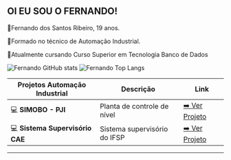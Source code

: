 ## OI EU SOU O FERNANDO!
🔘Fernando dos Santos Ribeiro, 19 anos.

🔘Formado no técnico de Automação Industrial.

🔘Atualmente cursando Curso Superior em Tecnologia Banco de Dados

![Fernando GitHub stats](https://github-readme-stats.vercel.app/api?username=fernandosantos09)
![Fernando Top Langs](https://github-readme-stats.vercel.app/api/top-langs/?username=fernandosantos09&layout=compact&langs_count=6&theme=white)

| Projetos Automação Industrial                  | Descrição                          | Link                           |
|--------------------------|-------------------------------------|------------------------------------------|
| 💻 **SIMOBO - PJI**                | Planta de controle de nível | [➡️ Ver Projeto](https://github.com/fernandosantos09/simobo.git) |
| 💻 **Sistema Supervisório CAE**    | Sistema supervisório do IFSP  | [➡️ Ver Projeto](https://github.com/fernandosantos09/supervisoriocaeifsp.git) |
---




